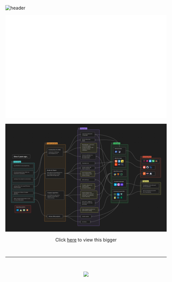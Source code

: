 ![header](https://capsule-render.vercel.app/api?type=blur&height=300&color=gradient&text=Hi%21%20I%27m%20Silloky%20!&textBg=false&section=header&fontColor=ffffff)

![code](./me.js.svg)

![chart](./Coding%20Milestones.en.png)
<p align=center>Click <a href="https://github.com/silloky/silloky/blob/main/Coding%20Milestones.en.png">here</a> to view this bigger</p>



<br>

---
<br>
<p align="center"><img src="https://komarev.com/ghpvc/?username=silloky"></p>
